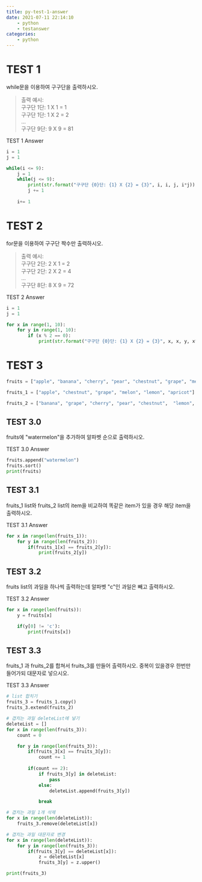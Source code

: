 ```yaml
---
title: py-test-1-answer
date: 2021-07-11 22:14:10
    - python 
    - testanswer
categories: 
    - python
---
```


# TEST 1
while문을 이용하여 구구단을 출력하시오. 
> 출력 예시:        
> 구구단 1단: 1 X 1 = 1     
> 구구단 1단: 1 X 2 = 2     
> ...   
> 구구단 9단: 9 X 9 = 81  

TEST 1 Answer
``` python
i = 1
j = 1

while(i <= 9):
    j = 1
    while(j <= 9):
        print(str.format("구구단 {0}단: {1} X {2} = {3}", i, i, j, i*j))
        j += 1
        
    i+= 1
```


# TEST 2 
for문을 이용하여 구구단 짝수만 출력하시오. 
> 출력 예시:        
> 구구단 2단: 2 X 1 = 2     
> 구구단 2단: 2 X 2 = 4     
> ...   
> 구구단 8단: 8 X 9 = 72  

TEST 2 Answer
``` python
i = 1
j = 1

for x in range(1, 10):
    for y in range(1, 10):
        if (x % 2 == 0):
            print(str.format("구구단 {0}단: {1} X {2} = {3}", x, x, y, x*y))
```

# TEST 3
``` python
fruits = ["apple", "banana", "cherry", "pear", "chestnut", "grape", "melon", "lemon"," citron", "apricot"]

fruits_1 = ["apple", "chestnut", "grape", "melon", "lemon", "apricot"]

fruits_2 = ["banana", "grape", "cherry", "pear", "chestnut",  "lemon", "citron"]
```
## TEST 3.0
fruits에 "watermelon"을 추가하여 알파벳 순으로 출력하시오.

TEST 3.0 Answer
``` python
fruits.append("watermelon")
fruits.sort()
print(fruits)
```

## TEST 3.1
fruits_1 list와 fruits_2 list의 item을 비교하여 똑같은 item가 있을 경우 해당 item을 출력하시오.

TEST 3.1 Answer
``` python
for x in range(len(fruits_1)):
    for y in range(len(fruits_2)):
        if(fruits_1[x] == fruits_2[y]):
            print(fruits_2[y])
```

## TEST 3.2
fruits list의 과일을 하나씩 출력하는데 알파벳 "c"인 과일은 빼고 출력하시오.

TEST 3.2 Answer
``` python
for x in range(len(fruits)):
    y = fruits[x]

    if(y[0] != 'c'):
        print(fruits[x])
```

## TEST 3.3
fruits_1 과 fruits_2를 합쳐서 fruits_3를 만들어 출력하시오. 중복이 있을경우 한번만 들어가되 대문자로 넣으시오. 

TEST 3.3 Answer
``` python
# list 합치기
fruits_3 = fruits_1.copy()
fruits_3.extend(fruits_2)

# 겹치는 과일 deleteList에 넣기
deleteList = []
for x in range(len(fruits_3)):
    count = 0

    for y in range(len(fruits_3)):
        if(fruits_3[x] == fruits_3[y]):
            count += 1
        
        if(count == 2):
            if fruits_3[y] in deleteList:
                pass
            else:
                deleteList.append(fruits_3[y])

            break

# 겹치는 과일 1개 삭제
for x in range(len(deleteList)):
    fruits_3.remove(deleteList[x])

# 겹치는 과일 대문자로 변경
for x in range(len(deleteList)):
    for y in range(len(fruits_3)):
        if(fruits_3[y] == deleteList[x]):
            z = deleteList[x]
            fruits_3[y] = z.upper()

print(fruits_3)
```